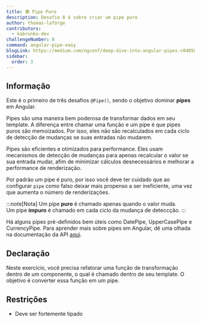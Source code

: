 ```yaml
---
title: 🟢 Pipe Puro
description: Desafio 8 é sobre criar um pipe puro
author: thomas-laforge
contributors:
  - kabrunko-dev
challengeNumber: 8
command: angular-pipe-easy
blogLink: https://medium.com/ngconf/deep-dive-into-angular-pipes-c040588cd15d
sidebar:
  order: 3
---
```


## Informação

Este é o primeiro de três desafios `@Pipe()`, sendo o objetivo dominar **pipes** em Angular.

Pipes são uma maneira bem poderosa de transformar dados em seu template. A diferença entre chamar uma função e um pipe é que pipes puros são memoizados. Por isso, eles não são recalculados em cada ciclo de detecção de mudanças se suas entradas não mudarem.

Pipes são eficientes e otimizados para performance. Eles usam mecanismos de detecção de mudanças para apenas recalcular o valor se sua entrada mudar, afim de minimizar cálculos desnecessários e melhorar a performance de renderização.

Por padrão um pipe é puro, por isso você deve ter cuidado que ao configurar `pipe` como falso deixar mais propenso a ser ineficiente, uma vez que aumenta o número de renderizações.

:::note[Nota]
Um pipe **puro** é chamado apenas quando o valor muda.\
Um pipe **impuro** é chamado em cada ciclo da mudança de deteccção.
:::

Há alguns pipes pré-definidos bem úteis como DatePipe, UpperCasePipe e CurrencyPipe. Para aprender mais sobre pipes em Angular, dê uma olhada na documentação da API [aqui](https://angular.dev/guide/pipes).

## Declaração

Neste exercício, você precisa refatorar uma função de transformação dentro de um componente, o qual é chamado dentro de seu template. O objetivo é converter essa função em um pipe.

## Restrições

- Deve ser fortemente tipado
